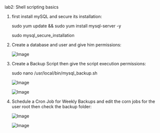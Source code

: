lab2: Shell scripting basics 

1. first install mySQL and secure its installation:
   
   sudo yum update && sudo yum install mysql-server -y
   
   sudo mysql_secure_installation

3. Create a database and user and give him permissions:

   ![Image](https://github.com/user-attachments/assets/d247dd9e-3308-489e-80a9-d1a48696b57f)

4.  Create a Backup Script then give the script execution permissions:
   
    sudo nano /usr/local/bin/mysql_backup.sh

    ![Image](https://github.com/user-attachments/assets/64b537d2-5a4a-457a-b671-d0ad6d49546f)

    ![Image](https://github.com/user-attachments/assets/f34743b9-fed4-4d7f-83e6-f8755a35b407)
    

5. Schedule a Cron Job for Weekly Backups and edit the corn jobs for the user root then check the backup folder:
   
   ![Image](https://github.com/user-attachments/assets/e9436dbe-82b1-4882-9b07-fc86d5775bd5)

   ![Image](https://github.com/user-attachments/assets/d9f81695-82df-4edb-b124-d90597b0a393)

  
